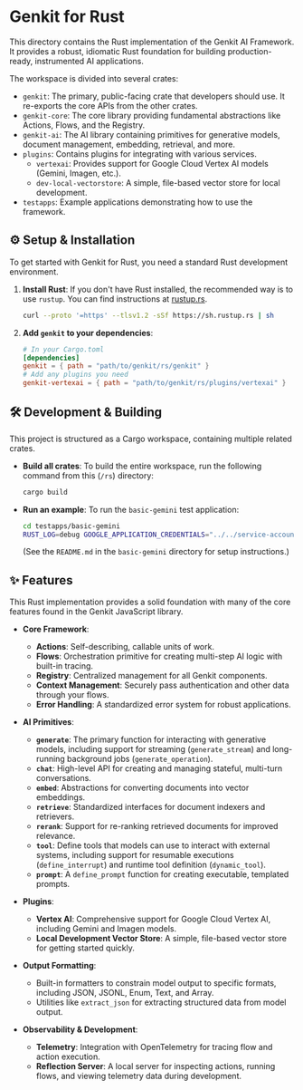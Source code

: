 # Genkit for Rust

This directory contains the Rust implementation of the Genkit AI Framework. It provides a robust, idiomatic Rust foundation for building production-ready, instrumented AI applications.

The workspace is divided into several crates:

-   `genkit`: The primary, public-facing crate that developers should use. It re-exports the core APIs from the other crates.
-   `genkit-core`: The core library providing fundamental abstractions like Actions, Flows, and the Registry.
-   `genkit-ai`: The AI library containing primitives for generative models, document management, embedding, retrieval, and more.
-   `plugins`: Contains plugins for integrating with various services.
    -   `vertexai`: Provides support for Google Cloud Vertex AI models (Gemini, Imagen, etc.).
    -   `dev-local-vectorstore`: A simple, file-based vector store for local development.
-   `testapps`: Example applications demonstrating how to use the framework.

## ⚙️ Setup & Installation

To get started with Genkit for Rust, you need a standard Rust development environment.

1.  **Install Rust**: If you don't have Rust installed, the recommended way is to use `rustup`. You can find instructions at [rustup.rs](https://rustup.rs/).

    ```sh
    curl --proto '=https' --tlsv1.2 -sSf https://sh.rustup.rs | sh
    ```

2.  **Add `genkit` to your dependencies**:
    ```toml
    # In your Cargo.toml
    [dependencies]
    genkit = { path = "path/to/genkit/rs/genkit" }
    # Add any plugins you need
    genkit-vertexai = { path = "path/to/genkit/rs/plugins/vertexai" }
    ```

## 🛠️ Development & Building

This project is structured as a Cargo workspace, containing multiple related crates.

-   **Build all crates**: To build the entire workspace, run the following command from this (`/rs`) directory:
    ```sh
    cargo build
    ```

-   **Run an example**: To run the `basic-gemini` test application:
    ```sh
    cd testapps/basic-gemini
    RUST_LOG=debug GOOGLE_APPLICATION_CREDENTIALS="../../service-account.json" cargo run
    ```
    (See the `README.md` in the `basic-gemini` directory for setup instructions.)

## ✨ Features

This Rust implementation provides a solid foundation with many of the core features found in the Genkit JavaScript library.

-   **Core Framework**:
    -   **Actions**: Self-describing, callable units of work.
    -   **Flows**: Orchestration primitive for creating multi-step AI logic with built-in tracing.
    -   **Registry**: Centralized management for all Genkit components.
    -   **Context Management**: Securely pass authentication and other data through your flows.
    -   **Error Handling**: A standardized error system for robust applications.

-   **AI Primitives**:
    -   **`generate`**: The primary function for interacting with generative models, including support for streaming (`generate_stream`) and long-running background jobs (`generate_operation`).
    -   **`chat`**: High-level API for creating and managing stateful, multi-turn conversations.
    -   **`embed`**: Abstractions for converting documents into vector embeddings.
    -   **`retrieve`**: Standardized interfaces for document indexers and retrievers.
    -   **`rerank`**: Support for re-ranking retrieved documents for improved relevance.
    -   **`tool`**: Define tools that models can use to interact with external systems, including support for resumable executions (`define_interrupt`) and runtime tool definition (`dynamic_tool`).
    -   **`prompt`**: A `define_prompt` function for creating executable, templated prompts.

-   **Plugins**:
    -   **Vertex AI**: Comprehensive support for Google Cloud Vertex AI, including Gemini and Imagen models.
    -   **Local Development Vector Store**: A simple, file-based vector store for getting started quickly.

-   **Output Formatting**:
    -   Built-in formatters to constrain model output to specific formats, including JSON, JSONL, Enum, Text, and Array.
    -   Utilities like `extract_json` for extracting structured data from model output.

-   **Observability & Development**:
    -   **Telemetry**: Integration with OpenTelemetry for tracing flow and action execution.
    -   **Reflection Server**: A local server for inspecting actions, running flows, and viewing telemetry data during development.
